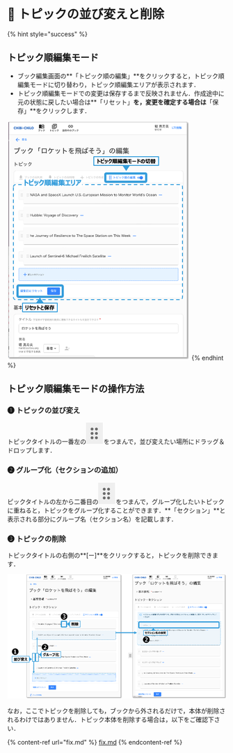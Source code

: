 # 🌿 トピックの並び変えと削除

{% hint style="success" %}
## トピック順編集モード

* ブック編集画面の**「トピック順の編集」**をクリックすると，トピック順編集モードに切り替わり，トピック順編集エリアが表示されます．
* トピック順編集モードでの変更は保存するまで反映されません．作成途中に元の状態に戻したい場合は**「リセット」**を，変更を確定する場合は**「保存」**をクリックします．

![](<../.gitbook/assets/image (441).png>)
{% endhint %}

## トピック順編集モードの操作方法

### ❶ トピックの並び変え

トピックタイトルの一番左の![](<../.gitbook/assets/image (112).png>)をつまんで，並び変えたい場所にドラッグ＆ドロップします．

### ❷ グループ化（セクションの追加）

&#x20;ピックタイトルの左から二番目の![](<../.gitbook/assets/image (112).png>)をつまんで，グループ化したいトピックに重ねると，トピックをグループ化することができます．**「セクション」**と表示される部分にグループ名（セクション名）を記載します．

### ❸ トピックの削除&#x20;

トピックタイトルの右側の**\[ー]**をクリックすると，トピックを削除できます．

![](<../.gitbook/assets/image (391).png>)

なお，ここでトピックを削除しても，ブックから外されるだけで，本体が削除されるわけではありません．トピック本体を削除する場合は，以下をご確認下さい．

{% content-ref url="fix.md" %}
[fix.md](fix.md)
{% endcontent-ref %}

